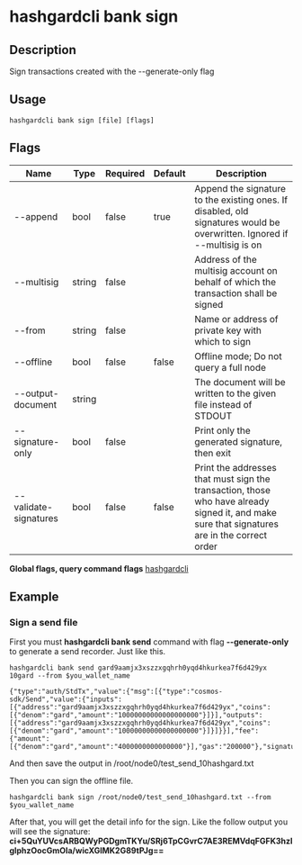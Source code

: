 # hashgardcli bank sign

## Description

Sign transactions created with the --generate-only flag

## Usage

```shell
hashgardcli bank sign [file] [flags]
```

## Flags

| Name   | Type   | Required  | Default        | Description                  |
| ---------------- | ------- | -------- | --------------------- | ---------------------------------------- |
| --append | bool | false| true | Append the signature to the existing ones. If disabled, old signatures would be overwritten. Ignored if --multisig is on |
| --multisig | string | false| |  Address of the multisig account on behalf of which the transaction shall be signed |
| --from | string | false| |  Name or address of private key with which to sign|
| --offline | bool | false| false |  Offline mode; Do not query a full node|
| --output-document | string |  |  | The document will be written to the given file instead of STDOUT |
| --signature-only | bool | false| | Print only the generated signature, then exit|
| --validate-signatures | bool | false| false |  Print the addresses that must sign the transaction, those who have already signed it, and make sure that signatures are in the correct order|


**Global flags, query command flags** [hashgardcli](../README.md)

## Example

### Sign a send file

First you must **hashgardcli bank send** command with flag **--generate-only** to generate a send recorder. Just like this.

```shell
hashgardcli bank send gard9aamjx3xszzxgqhrh0yqd4hkurkea7f6d429yx 10gard --from $you_wallet_name

{"type":"auth/StdTx","value":{"msg":[{"type":"cosmos-sdk/Send","value":{"inputs":[{"address":"gard9aamjx3xszzxgqhrh0yqd4hkurkea7f6d429yx","coins":[{"denom":"gard","amount":"10000000000000000000"}]}],"outputs":[{"address":"gard9aamjx3xszzxgqhrh0yqd4hkurkea7f6d429yx","coins":[{"denom":"gard","amount":"10000000000000000000"}]}]}}],"fee":{"amount":[{"denom":"gard","amount":"4000000000000000"}],"gas":"200000"},"signatures":null,"memo":""}}
```

And then save the output in /root/node0/test_send_10hashgard.txt

Then you can sign the offline file.

```shell
hashgardcli bank sign /root/node0/test_send_10hashgard.txt --from $you_wallet_name
```

After that, you will get the detail info for the sign. Like the follow output you will see the signature:
**ci+5QuYUVcsARBQWyPGDgmTKYu/SRj6TpCGvrC7AE3REMVdqFGFK3hzlgIphzOocGmOIa/wicXGlMK2G89tPJg==**
